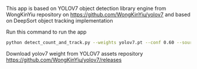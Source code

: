 This app is based on YOLOV7 object detection library engine from WongKinYiu repository on https://github.com/WongKinYiu/yolov7 and based on DeepSort object tracking implementation

Run this command to run the app
```bash 
python detect_count_and_track.py --weights yolov7.pt --conf 0.60 --source ../videos/traffic.mp4 --view-img --nosave --no-trace
```

Download yolov7 weight from YOLOV7 assets repository https://github.com/WongKinYiu/yolov7/releases

